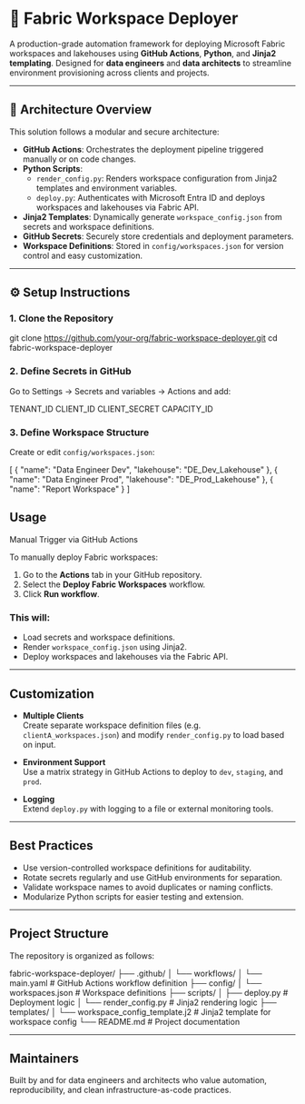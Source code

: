 # 🚀 Fabric Workspace Deployer

A production-grade automation framework for deploying Microsoft Fabric workspaces and lakehouses using **GitHub Actions**, **Python**, and **Jinja2 templating**. Designed for **data engineers** and **data architects** to streamline environment provisioning across clients and projects.

---

## 🧠 Architecture Overview

This solution follows a modular and secure architecture:

- **GitHub Actions**: Orchestrates the deployment pipeline triggered manually or on code changes.
- **Python Scripts**:
  - `render_config.py`: Renders workspace configuration from Jinja2 templates and environment variables.
  - `deploy.py`: Authenticates with Microsoft Entra ID and deploys workspaces and lakehouses via Fabric API.
- **Jinja2 Templates**: Dynamically generate `workspace_config.json` from secrets and workspace definitions.
- **GitHub Secrets**: Securely store credentials and deployment parameters.
- **Workspace Definitions**: Stored in `config/workspaces.json` for version control and easy customization.

---

## ⚙️ Setup Instructions

### 1. Clone the Repository
git clone https://github.com/your-org/fabric-workspace-deployer.git
cd fabric-workspace-deployer

### 2. Define Secrets in GitHub
Go to Settings → Secrets and variables → Actions and add:

TENANT_ID
CLIENT_ID
CLIENT_SECRET
CAPACITY_ID

### 3. Define Workspace Structure

Create or edit `config/workspaces.json`:


[
  {
    "name": "Data Engineer Dev",
    "lakehouse": "DE_Dev_Lakehouse"
  },
  {
    "name": "Data Engineer Prod",
    "lakehouse": "DE_Prod_Lakehouse"
  },
  {
    "name": "Report Workspace"
  }
]

## Usage

Manual Trigger via GitHub Actions

To manually deploy Fabric workspaces:

1. Go to the **Actions** tab in your GitHub repository.
2. Select the **Deploy Fabric Workspaces** workflow.
3. Click **Run workflow**.

### This will:

- Load secrets and workspace definitions.
- Render `workspace_config.json` using Jinja2.
- Deploy workspaces and lakehouses via the Fabric API.

---

## Customization

- **Multiple Clients**  
  Create separate workspace definition files (e.g. `clientA_workspaces.json`) and modify `render_config.py` to load based on input.

- **Environment Support**  
  Use a matrix strategy in GitHub Actions to deploy to `dev`, `staging`, and `prod`.

- **Logging**  
  Extend `deploy.py` with logging to a file or external monitoring tools.

---

## Best Practices

- Use version-controlled workspace definitions for auditability.
- Rotate secrets regularly and use GitHub environments for separation.
- Validate workspace names to avoid duplicates or naming conflicts.
- Modularize Python scripts for easier testing and extension.

---


## Project Structure

The repository is organized as follows:


fabric-workspace-deployer/
├── .github/
│   └── workflows/
│       └── main.yaml              # GitHub Actions workflow definition
├── config/
│   └── workspaces.json            # Workspace definitions
├── scripts/
│   ├── deploy.py                  # Deployment logic
│   └── render_config.py          # Jinja2 rendering logic
├── templates/
│   └── workspace_config_template.j2  # Jinja2 template for workspace config
└── README.md                      # Project documentation


---

## Maintainers

Built by and for data engineers and architects who value automation, reproducibility, and clean infrastructure-as-code practices.


